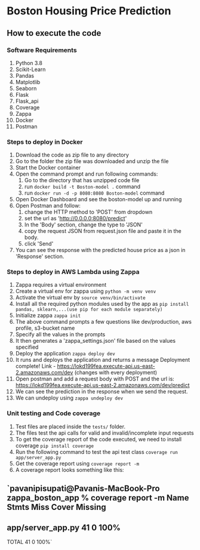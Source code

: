 # Boston Housing Price Prediction

## How to execute the code
### Software Requirements
1. Python 3.8
2. Scikit-Learn
3. Pandas
4. Matplotlib
5. Seaborn
6. Flask
7. Flask_api
8. Coverage
9. Zappa
10. Docker
11. Postman 

### Steps to deploy in Docker
1. Download the code as zip file to any directory
2. Go to the folder the zip file was downloaded and unzip the file
3. Start the Docker container
4. Open the command prompt and run following commands:
    1. Go to the directory that has unzipped code file 
    2. run `docker build -t Boston-model .` command
    3. run `docker run -d -p 8080:8080 Boston-model` command
5. Open Docker Dashboard and see the boston-model up and running
6. Open Postman and follow:
    1. change the HTTP method to 'POST' from dropdown
    2. set the url as 'http://0.0.0.0:8080/predict' 
    3. In the 'Body' section, change the type to 'JSON'
    4. copy the request JSON from request.json file and paste it in the body.
    5. click 'Send'
7. You can see the response with the predicted house price as a json in 'Response' section.

### Steps to deploy in AWS Lambda using Zappa
1. Zappa requires a virtual environment
2. Create a virtual env for zappa using
    `python -m venv venv`
3. Activate the virtual env by 
    `source venv/bin/activate`
4. Install all the required python modules used by the app as
    `pip install pandas, sklearn,...(use pip for each module separately)`
5. Initialize zappa
    `zappa init`
6. The above command prompts a few questions like dev/production, aws profile, s3-bucket name
7. Specify all the values in the prompts
8. It then generates a 'zappa_settings.json' file based on the values specified
9. Deploy the application
    `zappa deploy dev`
10. It runs and deploys the application and returns a message
    Deployment complete! Link - https://lokd199fea.execute-api.us-east-2.amazonaws.com/dev (changes with every deployment)
11. Open postman and add a request body with POST and the url is:
    https://lokd199fea.execute-api.us-east-2.amazonaws.com/dev/predict
12. We can see the prediction in the response when we send the request.
13. We can undeploy using
    `zappa undeploy dev`

### Unit testing and Code coverage
1. Test files are placed inside the `tests/` folder.
2. The files test the api calls for valid and invalid/incomplete input requests
3. To get the coverage report of the code executed, we need to install coverage
    `pip install coverage`
4. Run the following command to test the api test class
    `coverage run app/server_app.py`
5. Get the coverage report using
    `coverage report -m`
6. A coverage report looks something like this:

`pavanipisupati@Pavanis-MacBook-Pro zappa_boston_app % coverage report -m
Name                Stmts   Miss  Cover   Missing
-------------------------------------------------
app/server_app.py      41      0   100%
-------------------------------------------------
TOTAL                  41      0   100%`
